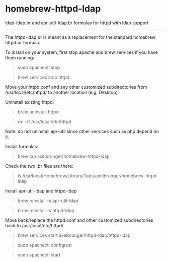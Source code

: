 # homebrew-httpd-ldap
ldap-ldap.br and apr-util-ldap.br formulas for httpd with ldap support

----------------------------------------------------------------------

The httpd-ldap.br is meant as a replacement for the standard homebrew httpd.br formula.

To install on your system, first stop apache and brew services if you have them running:

> sudo apachectl stop

> brew services stop httpd

Move your httpd.conf and any other customized subdirectories from /usr/local/etc/httpd/ to another location (e.g. Desktop).

Uninstall existing httpd: 

> brew uninstall httpd

> rm -rf /usr/local/etc/httpd

Note: do not uninstall apr-util since other services such as php depend on it.

Install formulas:

> brew tap axelbrunger/homebrew-httpd-ldap

Check the two .br files are there:

> ls /usr/local/Homebrew/Library/Taps/axelbrunger/homebrew-httpd-ldap

Install apr-util-ldap and httpd-ldap

> brew reinstall -s apr-util-ldap

> brew reinstall -s httpd-ldap

Move back/replace the httpd.conf and other customized subdirectories back to /usr/local/etc/httpd/

> brew services start axelbrunger/httpd-ldap/httpd-ldap

> sudo apachectl configtest

> sudo apachectl start 


